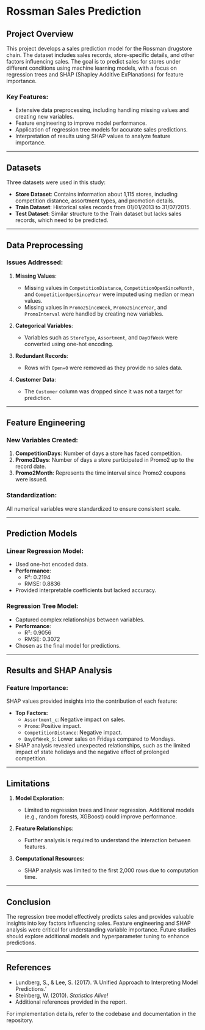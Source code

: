 # Rossman Sales Prediction

## Project Overview

This project develops a sales prediction model for the Rossman drugstore chain. The dataset includes sales records, store-specific details, and other factors influencing sales. The goal is to predict sales for stores under different conditions using machine learning models, with a focus on regression trees and SHAP (Shapley Additive ExPlanations) for feature importance.

### Key Features:
- Extensive data preprocessing, including handling missing values and creating new variables.
- Feature engineering to improve model performance.
- Application of regression tree models for accurate sales predictions.
- Interpretation of results using SHAP values to analyze feature importance.

---

## Datasets

Three datasets were used in this study:
- **Store Dataset**: Contains information about 1,115 stores, including competition distance, assortment types, and promotion details.
- **Train Dataset**: Historical sales records from 01/01/2013 to 31/07/2015.
- **Test Dataset**: Similar structure to the Train dataset but lacks sales records, which need to be predicted.

---

## Data Preprocessing

### Issues Addressed:
1. **Missing Values**:
   - Missing values in `CompetitionDistance`, `CompetitionOpenSinceMonth`, and `CompetitionOpenSinceYear` were imputed using median or mean values.
   - Missing values in `Promo2SinceWeek`, `Promo2SinceYear`, and `PromoInterval` were handled by creating new variables.

2. **Categorical Variables**:
   - Variables such as `StoreType`, `Assortment`, and `DayOfWeek` were converted using one-hot encoding.

3. **Redundant Records**:
   - Rows with `Open=0` were removed as they provide no sales data.

4. **Customer Data**:
   - The `Customer` column was dropped since it was not a target for prediction.

---

## Feature Engineering

### New Variables Created:
1. **CompetitionDays**: Number of days a store has faced competition.
2. **Promo2Days**: Number of days a store participated in Promo2 up to the record date.
3. **Promo2Month**: Represents the time interval since Promo2 coupons were issued.

### Standardization:
All numerical variables were standardized to ensure consistent scale.

---

## Prediction Models

### Linear Regression Model:
- Used one-hot encoded data.
- **Performance**:
  - R²: 0.2194
  - RMSE: 0.8836
- Provided interpretable coefficients but lacked accuracy.

### Regression Tree Model:
- Captured complex relationships between variables.
- **Performance**:
  - R²: 0.9056
  - RMSE: 0.3072
- Chosen as the final model for predictions.

---

## Results and SHAP Analysis

### Feature Importance:
SHAP values provided insights into the contribution of each feature:
- **Top Factors:**
  - `Assortment_c`: Negative impact on sales.
  - `Promo`: Positive impact.
  - `CompetitionDistance`: Negative impact.
  - `DayOfWeek_5`: Lower sales on Fridays compared to Mondays.
- SHAP analysis revealed unexpected relationships, such as the limited impact of state holidays and the negative effect of prolonged competition.

---

## Limitations

1. **Model Exploration**:
   - Limited to regression trees and linear regression. Additional models (e.g., random forests, XGBoost) could improve performance.

2. **Feature Relationships**:
   - Further analysis is required to understand the interaction between features.

3. **Computational Resources**:
   - SHAP analysis was limited to the first 2,000 rows due to computation time.

---

## Conclusion

The regression tree model effectively predicts sales and provides valuable insights into key factors influencing sales. Feature engineering and SHAP analysis were critical for understanding variable importance. Future studies should explore additional models and hyperparameter tuning to enhance predictions.

---

## References

- Lundberg, S., & Lee, S. (2017). ‘A Unified Approach to Interpreting Model Predictions.’
- Steinberg, W. (2010). *Statistics Alive!*
- Additional references provided in the report.

For implementation details, refer to the codebase and documentation in the repository.
